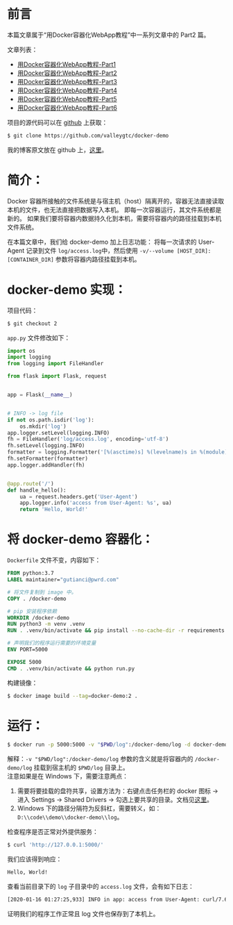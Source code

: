 # 前言
本篇文章属于“用Docker容器化WebApp教程”中一系列文章中的 Part2 篇。

文章列表：
- [用Docker容器化WebApp教程-Part1](https://github.com/valleygtc/valleygtc.github.io/blob/master/2020-01-16-用Docker容器化WebApp教程Part1.md)
- [用Docker容器化WebApp教程-Part2](https://github.com/valleygtc/valleygtc.github.io/blob/master/2020-01-16-用Docker容器化WebApp教程Part2.md)
- [用Docker容器化WebApp教程-Part3](https://github.com/valleygtc/valleygtc.github.io/blob/master/2020-01-16-用Docker容器化WebApp教程Part3.md)
- [用Docker容器化WebApp教程-Part4](https://github.com/valleygtc/valleygtc.github.io/blob/master/2020-01-16-用Docker容器化WebApp教程Part4.md)
- [用Docker容器化WebApp教程-Part5](https://github.com/valleygtc/valleygtc.github.io/blob/master/2020-01-16-用Docker容器化WebApp教程Part5.md)
- [用Docker容器化WebApp教程-Part6](https://github.com/valleygtc/valleygtc.github.io/blob/master/2020-02-07-用Docker容器化WebApp教程Part6.md)


项目的源代码可以在 [github](https://github.com/valleygtc/docker-demo) 上获取：
```bash
$ git clone https://github.com/valleygtc/docker-demo
```

我的博客原文放在 github 上，[这里](https://github.com/valleygtc/valleygtc.github.io)。


# 简介：
Docker 容器所接触的文件系统是与宿主机（host）隔离开的，容器无法直接读取本机的文件，也无法直接把数据写入本机。
即每一次容器运行，其文件系统都是新的。
如果我们要将容器内数据持久化到本机，需要将容器内的路径挂载到本机文件系统。

在本篇文章中，我们给 docker-demo 加上日志功能：
将每一次请求的 User-Agent 记录到文件 `log/access.log`中，然后使用 `-v/--volume [HOST_DIR]:[CONTAINER_DIR]` 参数将容器内路径挂载到本机。


# docker-demo 实现：
项目代码：
```bash
$ git checkout 2
```

`app.py` 文件修改如下：
```python
import os
import logging
from logging import FileHandler

from flask import Flask, request


app = Flask(__name__)


# INFO -> log file
if not os.path.isdir('log'):
    os.mkdir('log')
app.logger.setLevel(logging.INFO)
fh = FileHandler('log/access.log', encoding='utf-8')
fh.setLevel(logging.INFO)
formatter = logging.Formatter('[%(asctime)s] %(levelname)s in %(module)s: %(message)s')
fh.setFormatter(formatter)
app.logger.addHandler(fh)


@app.route('/')
def handle_hello():
    ua = request.headers.get('User-Agent')
    app.logger.info('access from User-Agent: %s', ua)
    return 'Hello, World!'
```


# 将 docker-demo 容器化：
`Dockerfile` 文件不变，内容如下：
```dockerfile
FROM python:3.7
LABEL maintainer="gutianci@pwrd.com"

# 将文件复制到 image 中。
COPY . /docker-demo

# pip 安装程序依赖
WORKDIR /docker-demo
RUN python3 -m venv .venv
RUN . .venv/bin/activate && pip install --no-cache-dir -r requirements.txt -i https://pypi.tuna.tsinghua.edu.cn/simple

# 声明我们的程序运行需要的环境变量
ENV PORT=5000

EXPOSE 5000
CMD . .venv/bin/activate && python run.py
```

构建镜像：
```bash
$ docker image build --tag=docker-demo:2 .
```


# 运行：
```bash
$ docker run -p 5000:5000 -v "$PWD/log":/docker-demo/log -d docker-demo:2
```

解释：`-v "$PWD/log":/docker-demo/log` 参数的含义就是将容器内的 `/docker-demo/log` 挂载到宿主机的 `$PWD/log` 目录上。<br>
注意如果是在 Windows 下，需要注意两点：
1. 需要将要挂载的盘符共享，设置方法为：右键点击任务栏的 docker 图标 -> 进入 Settings -> Shared Drivers -> 勾选上要共享的目录。文档见[这里](https://docs.docker.com/docker-for-windows/#/shared-drives)。
2. Windows 下的路径分隔符为反斜杠，需要转义，如：`D:\\code\\demo\\docker-demo\\log`。

检查程序是否正常对外提供服务：
```bash
$ curl 'http://127.0.0.1:5000/'
```

我们应该得到响应：
```bash
Hello, World!
```

查看当前目录下的 `log` 子目录中的 `access.log` 文件，会有如下日志：
```bash
[2020-01-16 01:27:25,933] INFO in app: access from User-Agent: curl/7.61.1
```

证明我们的程序工作正常且 log 文件也保存到了本机上。
